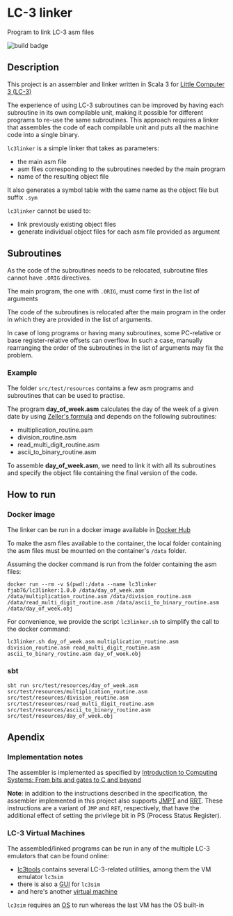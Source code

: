 # LC-3 linker

Program to link LC-3 asm files

![build badge](https://codebuild.eu-west-1.amazonaws.com/badges?uuid=eyJlbmNyeXB0ZWREYXRhIjoiNXh0VVp1M3BYQUJqWEJIMW10U1d2QlVoR0g5dXd2ZnNpcVpFMVpmaFAvWkRib3BRd2NpRjBSUWlMWTB2SmFGQ01VakUzbmYyVTFyRm42ZjFPVG8yTTBFPSIsIml2UGFyYW1ldGVyU3BlYyI6IlhLby9BeXRnOHROOTdYQzUiLCJtYXRlcmlhbFNldFNlcmlhbCI6MX0%3D&branch=main)


## Description

This project is an assembler and linker written in Scala 3 for [Little Computer 3 (LC-3)](https://en.wikipedia.org/wiki/Little_Computer_3)

The experience of using LC-3 subroutines can be improved by having each subroutine in its own compilable unit, making it possible for different programs to re-use the same subroutines.
This approach requires a linker that assembles the code of each compilable unit and puts all the machine code into a single binary.

`lc3linker` is a simple linker that takes as parameters: 

- the main asm file
- asm files corresponding to the subroutines needed by the main program
- name of the resulting object file

It also generates a symbol table with the same name as the object file but suffix `.sym`

`lc3linker` cannot be used to:

- link previously existing object files
- generate individual object files for each asm file provided as argument


## Subroutines

As the code of the subroutines needs to be relocated, subroutine files cannot have `.ORIG` directives.

The main program, the one with `.ORIG`, must come first in the list of arguments

The code of the subroutines is relocated after the main program in the order in which they are provided in the list of arguments.

In case of long programs or having many subroutines, some PC-relative or base register-relative offsets can overflow. In such a case,
manually rearranging the order of the subroutines in the list of arguments may fix the problem.


### Example

The folder `src/test/resources` contains a few asm programs and subroutines that can be used to practise. 

The program __day_of_week.asm__ calculates the day of the week of a given date by using [Zeller's formula](https://en.wikipedia.org/wiki/Zeller%27s_congruence) and depends on the following subroutines:

- multiplication_routine.asm
- division_routine.asm
- read_multi_digit_routine.asm
- ascii_to_binary_routine.asm

To assemble __day_of_week.asm__, we need to link it with all its subroutines and specify the object file containing the final version of the code.

 
## How to run

### Docker image

The linker can be run in a docker image available in [Docker Hub](https://hub.docker.com/repository/docker/fjab76/lc3linker)

To make the asm files available to the container, the local folder containing the asm files must be mounted on 
the container's `/data` folder.

Assuming the docker command is run from the folder containing the asm files:

```
docker run --rm -v $(pwd):/data --name lc3linker fjab76/lc3linker:1.0.0 /data/day_of_week.asm /data/multiplication_routine.asm /data/division_routine.asm /data/read_multi_digit_routine.asm /data/ascii_to_binary_routine.asm /data/day_of_week.obj
```

For convenience, we provide the script `lc3linker.sh` to simplify the call to the docker command:

```
lc3linker.sh day_of_week.asm multiplication_routine.asm division_routine.asm read_multi_digit_routine.asm ascii_to_binary_routine.asm day_of_week.obj
```


### sbt

```
sbt run src/test/resources/day_of_week.asm src/test/resources/multiplication_routine.asm src/test/resources/division_routine.asm src/test/resources/read_multi_digit_routine.asm src/test/resources/ascii_to_binary_routine.asm src/test/resources/day_of_week.obj
```

## Apendix

### Implementation notes

The assembler is implemented as specified by [Introduction to Computing Systems: From bits and gates to C and beyond](https://highered.mheducation.com/sites/0072467509/)

__Note__: in addition to the instructions described in the specification, the assembler implemented in this project also supports [JMPT](https://acg.cis.upenn.edu/milom/cse240-Fall05/handouts/Ch09-a.pdf) and [RRT](https://acg.cis.upenn.edu/milom/cse240-Fall05/handouts/Ch09-a.pdf). These instructions are a variant of `JMP` and `RET`, respectively, that have the additional effect of setting the privilege bit in PS (Process Status Register).


### LC-3 Virtual Machines

The assembled/linked programs can be run in any of the multiple LC-3 emulators that can be found online:

- [lc3tools](https://highered.mheducation.com/sites/0072467509/student_view0/lc-3_simulator.html) contains several LC-3-related utilities, among them the VM emulator `lc3sim`
- there is also a [GUI](https://www.cis.upenn.edu/~milom/cse240-Fall05/handouts/lc3guide.html) for `lc3sim`
- and here's another [virtual machine](https://www.jmeiners.com/lc3-vm/)

`lc3sim` requires an [OS](https://acg.cis.upenn.edu/milom/cse240-Fall05/handouts/code/lc3os.asm) to run whereas the last VM has the OS built-in
